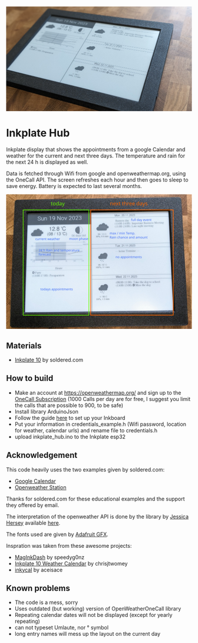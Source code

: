 

![splash](img/splash.png)


# Inkplate Hub

Inkplate display that shows the appointments from a google Calendar and weather for the current and next three days. The temperature and rain for the next 24 h is displayed as well. 

Data is fetched through Wifi from google and openweathermap.org, using the OneCall API.
The screen refreshes each hour and then goes to sleep to save energy. Battery is expected to last several months. 

![splash](img/info.png)

## Materials
- [Inkplate 10](https://soldered.com/product/inkplate-10-9-7-e-paper-board-copy/) by soldered.com


## How to build
- Make an account at https://openweathermap.org/ and sign up to the [OneCall Subscription](https://openweathermap.org/api/one-call-3) (1000 Calls per day are for free, I suggest you limit the calls that are possible to 900, to be safe)
- Install library ArduinoJson
- Follow the guide [here](https://github.com/SolderedElectronics/Inkplate-Arduino-library) to set up your Inkboard
- Put your information in credentials_example.h (Wifi password, location for weather, calendar urls) and rename file to credentials.h
- upload inkplate_hub.ino to the Inkplate esp32

## Acknowledgement

This code heavily uses the two examples given by soldered.com:
- [Google Calendar](https://github.com/SolderedElectronics/Inkplate-Arduino-library/tree/master/examples/Inkplate10/Projects/Inkplate10_Google_Calendar)
- [Openweather Station](https://github.com/SolderedElectronics/Inkplate-Arduino-library/tree/master/examples/Inkplate10/Projects/Inkplate10_OpenWeather_Station)

Thanks for soldered.com for these educational examples and the support they offered by email.

The interpretation of the openweather API is done by the library by [Jessica Hersey](https://github.com/JHershey69) available [here](https://github.com/JHershey69/OpenWeatherOneCall).

The fonts used are given by [Adafruit GFX](https://github.com/adafruit/Adafruit-GFX-Library). 

Inspration was taken from these awesome projects: 
- [MagInkDash](https://github.com/speedyg0nz/MagInkDash) by speedyg0nz
- [Inkplate 10 Weather Calendar](https://github.com/chrisjtwomey/inkplate10-weather-cal) by chrisjtwomey 
- [inkycal](https://github.com/aceinnolab/Inkycal) by aceisace



## Known problems
- The code is a mess, sorry
- Uses outdated (but working) version of OpenWeatherOneCall  library
- Repeating calendar dates will not be displayed (except for yearly repeating)
- can not typeset Umlaute, nor ° symbol
- long entry names will mess up the layout on the current day
